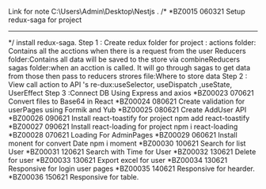 Link for note C:\Users\Admin\Desktop\Nestjs .
/*
*BZ0015            060321     Setup redux-saga for project
************************************************************************
*/
install redux-saga.
Step 1 :
Create redux folder for project :
   actions folder: Contains all the acctions when there is a request from the user
   Reducers folder:Contains all data will be saved to the store via combineReducers
   sagas folder:when an acction is called. It will go through sagas to get data from those then pass to reducers
   strores file:Where to store data
Step 2 : View call action to API 's re-dux:useSelector, useDispatch ,useState, UserEffect
Step 3 :Connect DB Using Express and axios
*BZ00023            070621     Convert files to Base64 in React
*BZ00024            080621     Create validation for userPages using Formik and Yub
*BZ00025            080621     Create AddUser API
*BZ00026            090621     Install react-toastify for project
npm add react-toastify
*BZ00027            090621     Install react-loading for project
npm i react-loading
*BZ00028            070621     Loading For AdminPages
*BZ00029           060621     Install monent for convert Date
npm i moment
*BZ00030            100621     Search for list User
*BZ00031            120621     Search with  Time for User
*BZ00032            130621     Delete for user
*BZ00033            130621     Export excel  for user
*BZ00034            130621     Responsive for login user pages
*BZ00035            140621     Responsive for hearder.
*BZ00036            150621     Responsive for table.